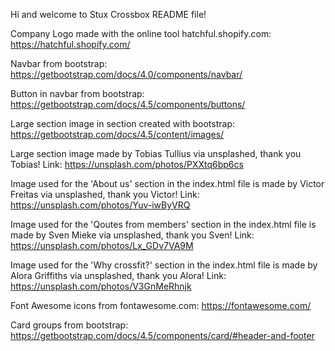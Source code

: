 Hi and welcome to Stux Crossbox README file!










Company Logo made with the online tool hatchful.shopify.com:
https://hatchful.shopify.com/

Navbar from bootstrap:
https://getbootstrap.com/docs/4.0/components/navbar/

Button in navbar from bootstrap:
https://getbootstrap.com/docs/4.5/components/buttons/

Large section image in section created with bootstrap:
https://getbootstrap.com/docs/4.5/content/images/

Large section image made by Tobias Tullius via unsplashed, thank you Tobias! Link:
https://unsplash.com/photos/PXXtq6bp6cs 

Image used for the 'About us' section in the index.html file is made by Victor Freitas via unsplashed, thank you Victor! Link:
https://unsplash.com/photos/Yuv-iwByVRQ

Image used for the 'Qoutes from members' section in the index.html file is made by Sven Mieke via unsplashed, thank you Sven! Link:
https://unsplash.com/photos/Lx_GDv7VA9M

Image used for the 'Why crossfit?' section in the index.html file is made by Alora Griffiths via unsplashed, thank you Alora! Link:
https://unsplash.com/photos/V3GnMeRhnjk

Font Awesome icons from fontawesome.com:
https://fontawesome.com/

Card groups from bootstrap:
https://getbootstrap.com/docs/4.5/components/card/#header-and-footer